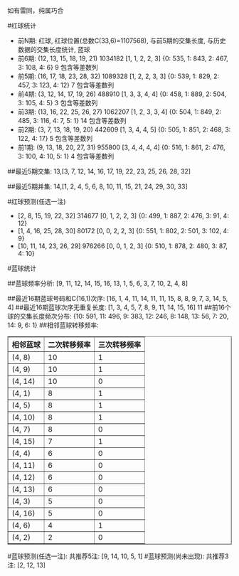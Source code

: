 <!-- 
.. title: 双色球2016067期(2016-06-12)数据分析报告
.. slug: slott-2016067-2016-06-12-report
.. date: 2016-06-13 08:00:00 UTC+08:00
.. tags: Lottery
.. link: 
.. description: 
.. type: text
-->

如有雷同，纯属巧合

<!-- TEASER_END-->

#红球统计

- 前N期: 红球, 红球位置(总数C(33,6)=1107568), 与前5期的交集长度, 与历史数据的交集长度统计, 蓝球
- 前6期: (12, 13, 15, 18, 19, 21) 1034182 [1, 1, 2, 2, 3] {0: 535, 1: 843, 2: 467, 3: 108, 4: 6} 9 包含等差数列
- 前5期: (16, 17, 18, 23, 28, 32) 1089328 [1, 2, 2, 3, 3] {0: 539, 1: 829, 2: 457, 3: 123, 4: 12} 7 包含等差数列
- 前4期: (3, 12, 14, 17, 19, 26) 488910 [1, 3, 3, 4, 4] {0: 458, 1: 889, 2: 504, 3: 105, 4: 5} 3 包含等差数列
- 前3期: (13, 16, 22, 25, 26, 27) 1062207 [1, 2, 3, 3, 4] {0: 504, 1: 849, 2: 485, 3: 116, 4: 7, 5: 1} 14 包含等差数列
- 前2期: (3, 7, 13, 18, 19, 20) 442609 [1, 3, 4, 4, 5] {0: 505, 1: 851, 2: 468, 3: 122, 4: 17} 5 包含等差数列
- 前1期: (9, 13, 18, 20, 27, 31) 955800 [3, 4, 4, 4, 4] {0: 516, 1: 861, 2: 476, 3: 100, 4: 10, 5: 1} 4 包含等差数列

##最近5期交集:
13,[3, 7, 12, 14, 16, 17, 19, 22, 23, 25, 26, 28, 32]

##最近5期并集:
14,[1, 2, 4, 5, 6, 8, 10, 11, 15, 21, 24, 29, 30, 33]

#红球预测(任选一注)

- [2, 8, 15, 19, 22, 32] 314677 [0, 1, 2, 2, 3] {0: 499, 1: 887, 2: 476, 3: 91, 4: 12}
- [1, 4, 16, 25, 28, 30] 80172 [0, 0, 2, 2, 3] {0: 551, 1: 802, 2: 501, 3: 102, 4: 9}
- [10, 11, 14, 23, 26, 29] 976266 [0, 0, 1, 2, 3] {0: 510, 1: 878, 2: 480, 3: 87, 4: 10}

#蓝球统计

##蓝球频率分析:
[9, 11, 12, 14, 15, 16, 13, 1, 5, 6, 3, 7, 10, 2, 4, 8]

##最近16期蓝球号码和C(16,1)次序:
 [16, 1, 4, 11, 14, 11, 11, 15, 8, 8, 9, 7, 3, 14, 5, 4]
##最近16期蓝球次序无重复长度:
 [1, 3, 4, 5, 7, 8, 9, 11, 14, 15, 16] 11
##前16个球的交集长度频次分布:
{10: 591, 11: 496, 9: 383, 12: 246, 8: 148, 13: 56, 7: 20, 14: 9, 6: 1}
##相邻蓝球转移频率:
 <table border="1" class="table table-striped dataframe">
  <thead>
    <tr style="text-align: right;">
      <th>相邻蓝球</th>
      <th>二次转移频率</th>
      <th>三次转移频率</th>
    </tr>
  </thead>
  <tbody>
    <tr>
      <td>(4, 8)</td>
      <td>10</td>
      <td>1</td>
    </tr>
    <tr>
      <td>(4, 9)</td>
      <td>10</td>
      <td>1</td>
    </tr>
    <tr>
      <td>(4, 14)</td>
      <td>10</td>
      <td>0</td>
    </tr>
    <tr>
      <td>(4, 1)</td>
      <td>8</td>
      <td>1</td>
    </tr>
    <tr>
      <td>(4, 5)</td>
      <td>8</td>
      <td>1</td>
    </tr>
    <tr>
      <td>(4, 10)</td>
      <td>8</td>
      <td>1</td>
    </tr>
    <tr>
      <td>(4, 7)</td>
      <td>8</td>
      <td>0</td>
    </tr>
    <tr>
      <td>(4, 15)</td>
      <td>7</td>
      <td>1</td>
    </tr>
    <tr>
      <td>(4, 4)</td>
      <td>6</td>
      <td>0</td>
    </tr>
    <tr>
      <td>(4, 11)</td>
      <td>6</td>
      <td>0</td>
    </tr>
    <tr>
      <td>(4, 12)</td>
      <td>6</td>
      <td>0</td>
    </tr>
    <tr>
      <td>(4, 13)</td>
      <td>6</td>
      <td>0</td>
    </tr>
    <tr>
      <td>(4, 3)</td>
      <td>5</td>
      <td>0</td>
    </tr>
    <tr>
      <td>(4, 16)</td>
      <td>5</td>
      <td>0</td>
    </tr>
    <tr>
      <td>(4, 6)</td>
      <td>4</td>
      <td>1</td>
    </tr>
    <tr>
      <td>(4, 2)</td>
      <td>2</td>
      <td>0</td>
    </tr>
  </tbody>
</table>
#蓝球预测(任选一注):
共推荐5注: [9, 14, 10, 5, 1]
#蓝球预测(尚未出现):
共推荐3注: [2, 12, 13]

